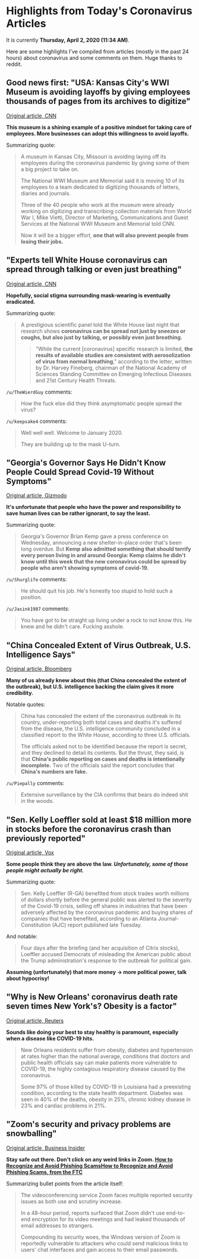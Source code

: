 # Highlights from Today's Coronavirus Articles

It is currently **Thursday, April 2, 2020 (11:34 AM)**.

Here are some highlights I've compiled from articles (mostly in the past 24 hours) about coronavirus and some comments on them. Huge thanks to reddit.

## Good news first: "USA: Kansas City's WWI Museum is avoiding layoffs by giving employees thousands of pages from its archives to digitize"

[Original article, CNN](https://edition.cnn.com/style/article/digitize-wwi-documents-museum-trnd/index.html)

**This museum is a shining example of a positive mindset for taking care of employees. More businesses can adopt this willingness to avoid layoffs.**

Summarizing quote:

> A museum in Kansas City, Missouri is avoiding laying off its employees during the coronavirus pandemic by giving some of them a big project to take on.
> 
> The National WWI Museum and Memorial said it is moving 10 of its employees to a team dedicated to digitizing thousands of letters, diaries and journals.
> 
> Three of the 40 people who work at the museum were already working on digitizing and transcribing collection materials from World War I, Mike Vietti, Director of Marketing, Communications and Guest Services at the National WWI Museum and Memorial told CNN.
>
> Now it will be a bigger effort, **one that will also prevent people from losing their jobs.**


## "Experts tell White House coronavirus can spread through talking or even just breathing"

[Original article, CNN](https://www.cnn.com/world/live-news/coronavirus-pandemic-04-02-20-intl/h_1ddd8f1a1526b889df5a51281b593c4c)

**Hopefully, social stigma surrounding mask-wearing is eventually eradicated.**

Summarizing quote:

> A prestigious scientific panel told the White House last night that research shows **coronavirus can be spread not just by sneezes or coughs, but also just by talking, or possibly even just breathing.**
>
> > "While the current [coronavirus] specific research is limited, **the results of available studies are consistent with aerosolization of virus from normal breathing**," according to the letter, written by Dr. Harvey Fineberg, chairman of the National Academy of Sciences Standing Committee on Emerging Infectious Diseases and 21st Century Health Threats. 

`/u/TheWierdGuy` comments:

> How the fuck else did they think asymptomatic people spread the virus?

`/u/keepsake4` comments:

> Well well well. Welcome to January 2020.
>
> They are building up to the mask U-turn.


## "Georgia's Governor Says He Didn't Know People Could Spread Covid-19 Without Symptoms"

[Original article, Gizmodo](https://gizmodo.com/georgias-idiot-governor-says-he-didnt-know-people-could-1842636191)

**It's unfortunate that people who have the power and responsibility to save human lives can be rather ignorant, to say the least.**

Summarizing quote:

> Georgia's Governor Brian Kemp gave a press conference on Wednesday, announcing a new shelter-in-place order that's been long overdue. But **Kemp also admitted something that should terrify every person living in and around Georgia: Kemp claims he didn't know until this week that the new coronavirus could be spread by people who aren't showing symptoms of covid-19.**

`/u/Shurglife` comments:

> He should quit his job. He's honestly too stupid to hold such a position.

`/u/Jasink1987` comments:

> You have got to be straight up living under a rock to not know this. He knew and he didn't care. Fucking asshole.

## "China Concealed Extent of Virus Outbreak, U.S. Intelligence Says"

[Original article, Bloomberg](https://www.bloomberg.com/news/articles/2020-04-01/china-concealed-extent-of-virus-outbreak-u-s-intelligence-says)

**Many of us already knew about this (that China concealed the extent of the outbreak), but U.S. intelligence backing the claim gives it more credibility.**

Notable quotes:

> China has concealed the extent of the coronavirus outbreak in its country, under-reporting both total cases and deaths it's suffered from the disease, the U.S. intelligence community concluded in a classified report to the White House, according to three U.S. officials.
> 
> The officials asked not to be identified because the report is secret, and they declined to detail its contents. But the thrust, they said, is that **China's public reporting on cases and deaths is intentionally incomplete.** Two of the officials said the report concludes that **China's numbers are fake.**

`/u/Piepally` comments:

> Extensive surveillance by the CIA confirms that bears do indeed shit in the woods.

## "Sen. Kelly Loeffler sold at least $18 million more in stocks before the coronavirus crash than previously reported"

[Original article, Vox](https://www.vox.com/policy-and-politics/2020/4/1/21202900/kelly-loeffler-stock-sales-coronavirus-pandemic)

**Some people think they are above the law. *Unfortunately, some of those people might actually be right.*** 

Summarizing quote: 

> Sen. Kelly Loeffler (R-GA) benefited from stock trades worth millions of dollars shortly before the general public was alerted to the severity of the Covid-19 crisis, selling off shares in industries that have been adversely affected by the coronavirus pandemic and buying shares of companies that have benefited, according to an Atlanta Journal-Constitution (AJC) report published late Tuesday.

And notable:

> Four days after the briefing (and her acquisition of Citrix stocks), Loeffler accused Democrats of misleading the American public about the Trump administration's response to the outbreak for political gain.

**Assuming (unfortunately) that more money -> more political power, talk about hypocrisy!**

## "Why is New Orleans' coronavirus death rate seven times New York's? Obesity is a factor"

[Original article, Reuters](https://www.reuters.com/article/us-health-coronavirus-new-orleans/why-is-new-orleans-coronavirus-death-rate-seven-times-new-yorks-obesity-is-a-factor-idUSKBN21K1B0?utm_source=reddit.com)

**Sounds like doing your best to stay healthy is paramount, especially when a disease like COVID-19 hits.**

> New Orleans residents suffer from obesity, diabetes and hypertension at rates higher than the national average, conditions that doctors and public health officials say can make patients more vulnerable to COVID-19, the highly contagious respiratory disease caused by the coronavirus.
> 
> Some 97% of those killed by COVID-19 in Louisiana had a preexisting condition, according to the state health department. Diabetes was seen in 40% of the deaths, obesity in 25%, chronic kidney disease in 23% and cardiac problems in 21%. 


## "Zoom's security and privacy problems are snowballing"

[Original article, Business Insider](https://www.businessinsider.com/zoom-facing-multiple-reported-security-issues-amid-coronavirus-crisis-2020-4?r=US&IR=T&utm_source=reddit.com)

**Stay safe out there. Don't click on any weird links in Zoom. [How to Recognize and Avoid Phishing ScamsHow to Recognize and Avoid Phishing Scams, from the FTC](https://www.consumer.ftc.gov/articles/how-recognize-and-avoid-phishing-scams)**

Summarizing bullet points from the article itself:

> The videoconferencing service Zoom faces multiple reported security issues as both use and scrutiny increase.
> 
> In a 48-hour period, reports surfaced that Zoom didn't use end-to-end encryption for its video meetings and had leaked thousands of email addresses to strangers.
> 
> Compounding its security woes, the Windows version of Zoom is reportedly vulnerable to attackers who could send malicious links to users' chat interfaces and gain access to their email passwords.

